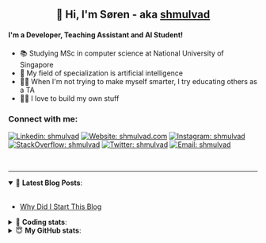 <h2 align="center">
	👋 Hi, I'm Søren - aka <a href="https://shmulvad.com">shmulvad</a>
</h2>

#### I'm a Developer, Teaching Assistant and AI Student!
- 📚 Studying MSc in computer science at National University of Singapore
- 🧠 My field of specialization is artificial intelligence
- 👨‍🏫 When I'm not trying to make myself smarter, I try educating others as a TA
- 👨‍💻 I love to build my own stuff

### Connect with me:

[![Linkedin: shmulvad](https://img.shields.io/badge/shmulvad-blue?style=flat&logo=Linkedin&logoColor=white)][linkedin]
[![Website: shmulvad.com](https://img.shields.io/badge/shmulvad.com-47CCCC?&style=flat&logo=Google-Chrome&logoColor=white)][website]
[![Instagram: shmulvad](https://img.shields.io/badge/-@shmulvad-purple?style=flat&logo=Instagram&logoColor=white)][instagram]
[![StackOverflow: shmulvad](https://img.shields.io/badge/shmulvad-FE7A16?style=flat&logo=stack-overflow&logoColor=white)][stackOverflow]
[![Twitter: shmulvad](https://img.shields.io/badge/@shmulvad-1ca0f1?style=flat&logo=twitter&logoColor=white)][twitter]
[![Email: shmulvad](https://img.shields.io/badge/shmulvad-D14836?style=flat&logo=gmail&logoColor=white)][mail]

<br />

---

<details open>
 <summary>📕 <b>Latest Blog Posts</b>: </summary>

<br>

<!-- BLOG-POST-LIST:START -->
- [Why Did I Start This Blog](https://shmulvad.com/blog/why-did-start-this-blog)
<!-- BLOG-POST-LIST:END -->

</details>

<!-- --- -->

<details>
 <summary>🤖 <b>Coding stats</b>: </summary>

<br>

<!--START_SECTION:waka-->
**I'm a Night 🦉** 

```text
🌞 Morning    96 commits     ██░░░░░░░░░░░░░░░░░░░░░░░   8.51% 
🌆 Daytime    445 commits    █████████░░░░░░░░░░░░░░░░   39.45% 
🌃 Evening    379 commits    ████████░░░░░░░░░░░░░░░░░   33.6% 
🌙 Night      208 commits    ████░░░░░░░░░░░░░░░░░░░░░   18.44%

```


📊 **This Week I Spent My Time On** 

```text
💬 Programming Languages: 
Other                    4 hrs 31 mins       █████░░░░░░░░░░░░░░░░░░░░   22.18% 
Python                   4 hrs 30 mins       █████░░░░░░░░░░░░░░░░░░░░   22.12% 
C++                      3 hrs 25 mins       ████░░░░░░░░░░░░░░░░░░░░░   16.82% 
XQuery                   2 hrs 9 mins        ██░░░░░░░░░░░░░░░░░░░░░░░   10.6% 
Markdown                 1 hr 47 mins        ██░░░░░░░░░░░░░░░░░░░░░░░   8.82%

🔥 Editors: 
VS Code                  12 hrs 26 mins      ███████████████░░░░░░░░░░   61.12% 
Zsh                      4 hrs 23 mins       █████░░░░░░░░░░░░░░░░░░░░   21.59% 
Sublime Text             3 hrs 31 mins       ████░░░░░░░░░░░░░░░░░░░░░   17.3%

🐱‍💻 Projects: 
Project                  3 hrs 57 mins       ████░░░░░░░░░░░░░░░░░░░░░   19.44% 
Terminal                 3 hrs 42 mins       ████░░░░░░░░░░░░░░░░░░░░░   18.17% 
Unknown Project          3 hrs 13 mins       ████░░░░░░░░░░░░░░░░░░░░░   15.84% 
mari-submissions         2 hrs 45 mins       ███░░░░░░░░░░░░░░░░░░░░░░   13.56% 
knowledge-discovery-data-2 hrs 40 mins       ███░░░░░░░░░░░░░░░░░░░░░░   13.1%

```


 Last Updated on 29/10/2021
<!--END_SECTION:waka-->

</details>

<!-- --- -->

<details>
 <summary>😇 <b>My GitHub stats</b>: </summary>

<br>

<img align="left" alt="shmulvad's Github Stats" src="https://github-readme-stats.vercel.app/api?username=shmulvad&show_icons=true&hide_border=true" />

</details>



[website]: https://shmulvad.com
[twitter]: https://twitter.com/shmulvad
[linkedin]: https://linkedin.com/in/shmulvad
[instagram]: https://instagram.com/shmulvad
[stackOverflow]: https://stackoverflow.com/users/9248793/shmulvad
[mail]: mailto:shmulvad@gmail.com
[github]: https://github.com/shmulvad
